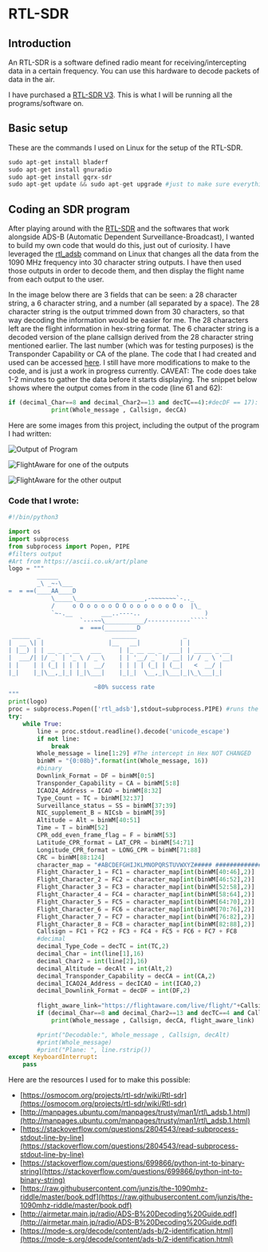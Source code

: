 # RTL-SDR

## Introduction

An RTL-SDR is a software defined radio meant for receiving/intercepting data in a certain frequency. You can use this hardware to decode packets of data in the air.

I have purchased a [RTL-SDR V3](https://www.rtl-sdr.com/wp-content/uploads/2018/02/RTL-SDR-Blog-V3-Datasheet.pdf). This is what I will be running all the programs/software on.

## Basic setup

These are the commands I used on Linux for the setup of the RTL-SDR.

```python
sudo apt-get install bladerf
sudo apt-get install gnuradio
sudo apt-get install gqrx-sdr
sudo apt-get update && sudo apt-get upgrade #just to make sure everything is updated
```

## Coding an SDR program​

After playing around with the [RTL-SDR](https://www.amazon.com/RTL-SDR-Blog-RTL2832U-Software-Defined/dp/B011HVUEME/) and the softwares that work alongside ADS-B (Automatic Dependent Surveillance-Broadcast), I wanted to build my own code that would do this, just out of curiosity. I have leveraged the [rtl\_adsb](http://manpages.ubuntu.com/manpages/trusty/man1/rtl\_adsb.1.html) command on Linux that changes all the data from the 1090 MHz frequency into 30 character string outputs. I have then used those outputs in order to decode them, and then display the flight name from each output to the user.

In the image below there are 3 fields that can be seen: a 28 character string, a 6 character string, and a number (all separated by a space). The 28 character string is the output trimmed down from 30 characters, so that way decoding the information would be easier for me. The 28 characters left are the flight information in hex-string format. The 6 character string is a decoded version of the plane callsign derived from the 28 character string mentioned earlier. The last number (which was for testing purposes) is the Transponder Capability or CA of the plane. The code that I had created and used can be accessed [here](https://github.com/harisqazi1/Blog/blob/main/Code/RTL-SDR-PlaneTracking.py). I still have more modifications to make to the code, and is just a work in progress currently. CAVEAT: The code does take 1-2 minutes to gather the data before it starts displaying. The snippet below shows where the output comes from in the code (line 61 and 62):

```python
if (decimal_Char==8 and decimal_Char2==13 and decTC==4):#decDF == 17):
            print(Whole_message , Callsign, decCA)
```

Here are some images from this project, including the output of the program I had written:

![Output of Program](../.gitbook/assets/rtl-sdr.png)

![FlightAware for one of the outputs](../.gitbook/assets/rtl-sdr-2.png)

![FlightAware for the other output](../.gitbook/assets/rtl-sdr-3.png)

### Code that I wrote:

``````python
#!/bin/python3

import os
import subprocess
from subprocess import Popen, PIPE
#filters output
#Art from https://ascii.co.uk/art/plane
logo = """
        ______
        _\ _~-\___
=  = ==(____AA____D
            \_____\___________________,-~~~~~~~`-.._
            /     o O o o o o O O o o o o o o O o  |\_
            `~-.__        ___..----..                  )
                    `---~~\___________/------------`````
                    =  ===(_________D
 _____  _                    _______             _             
|  __ \| |                  |__   __|           | |            
| |__) | | __ _ _ __   ___     | |_ __ __ _  ___| | _____ _ __ 
|  ___/| |/ _` | '_ \ / _ \    | | '__/ _` |/ __| |/ / _ \ '__|
| |    | | (_| | | | |  __/    | | | | (_| | (__|   <  __/ |   
|_|    |_|\__,_|_| |_|\___|    |_|_|  \__,_|\___|_|\_\___|_|   

                        ~80% success rate
"""
print(logo)
proc = subprocess.Popen(['rtl_adsb'],stdout=subprocess.PIPE) #runs the rtl_adsb command
try:
    while True:
        line = proc.stdout.readline().decode('unicode_escape')
        if not line:
            break
        Whole_message = line[1:29] #The intercept in Hex NOT CHANGED
        binWM = "{0:08b}".format(int(Whole_message, 16))
        #binary
        Downlink_Format = DF = binWM[0:5]
        Transponder_Capability = CA = binWM[5:8]
        ICAO24_Address = ICAO = binWM[8:32]
        Type_Count = TC = binWM[32:37]
        Surveillance_status = SS = binWM[37:39]
        NIC_supplement_B = NICsb = binWM[39]
        Altitude = Alt = binWM[40:51]
        Time = T = binWM[52]
        CPR_odd_even_frame_flag = F = binWM[53]
        Latitude_CPR_format = LAT_CPR = binWM[54:71]
        Longitude_CPR_format = LONG_CPR = binWM[71:88]
        CRC = binWM[88:124]
        character_map = "#ABCDEFGHIJKLMNOPQRSTUVWXYZ##### ###############0123456789######"
        Flight_Character_1 = FC1 = character_map[int(binWM[40:46],2)]
        Flight_Character_2 = FC2 = character_map[int(binWM[46:52],2)]
        Flight_Character_3 = FC3 = character_map[int(binWM[52:58],2)]
        Flight_Character_4 = FC4 = character_map[int(binWM[58:64],2)]
        Flight_Character_5 = FC5 = character_map[int(binWM[64:70],2)]
        Flight_Character_6 = FC6 = character_map[int(binWM[70:76],2)]
        Flight_Character_7 = FC7 = character_map[int(binWM[76:82],2)]
        Flight_Character_8 = FC8 = character_map[int(binWM[82:88],2)]
        Callsign = FC1 + FC2 + FC3 + FC4 + FC5 + FC6 + FC7 + FC8
        #decimal
        decimal_Type_Code = decTC = int(TC,2)
        decimal_Char = int(line[1],16)
        decimal_Char2 = int(line[2],16)
        decimal_Altitude = decAlt = int(Alt,2)
        decimal_Transponder_Capability = decCA = int(CA,2)
        decimal_ICAO24_Address = decICAO = int(ICAO,2)
        decimal_Downlink_Format = decDF = int(DF,2)
        
        flight_aware_link="https://flightaware.com/live/flight/"+Callsign
        if (decimal_Char==8 and decimal_Char2==13 and decTC==4 and Callsign.rfind("#")==-1):#decDF == 17):
            print(Whole_message , Callsign, decCA, flight_aware_link)

        #print("Decodable:", Whole_message , Callsign, decAlt)
        #print(Whole_message)
        #print("Plane: ", line.rstrip())
except KeyboardInterrupt:
    pass
``````

Here are the resources I used for to make this possible:

* [https://osmocom.org/projects/rtl-sdr/wiki/Rtl-sdr](https://osmocom.org/projects/rtl-sdr/wiki/Rtl-sdr)
* [http://manpages.ubuntu.com/manpages/trusty/man1/rtl\_adsb.1.html](http://manpages.ubuntu.com/manpages/trusty/man1/rtl\_adsb.1.html)
* [https://stackoverflow.com/questions/2804543/read-subprocess-stdout-line-by-line](https://stackoverflow.com/questions/2804543/read-subprocess-stdout-line-by-line)
* [https://stackoverflow.com/questions/699866/python-int-to-binary-string](https://stackoverflow.com/questions/699866/python-int-to-binary-string)
* [https://raw.githubusercontent.com/junzis/the-1090mhz-riddle/master/book.pdf](https://raw.githubusercontent.com/junzis/the-1090mhz-riddle/master/book.pdf)
* [http://airmetar.main.jp/radio/ADS-B%20Decoding%20Guide.pdf](http://airmetar.main.jp/radio/ADS-B%20Decoding%20Guide.pdf)
* [https://mode-s.org/decode/content/ads-b/2-identification.html](https://mode-s.org/decode/content/ads-b/2-identification.html)

